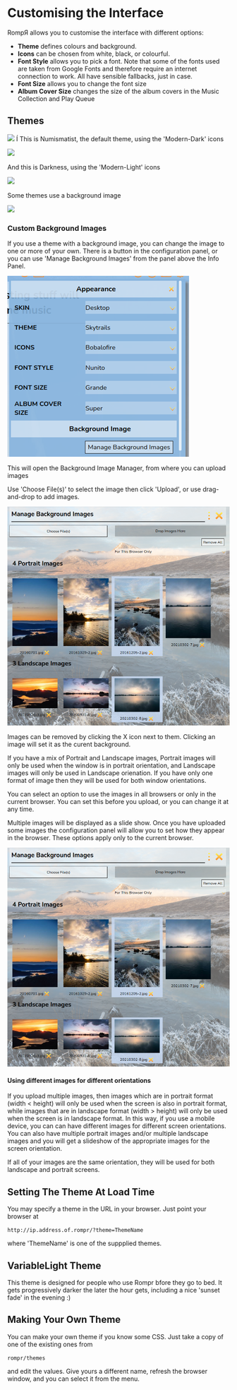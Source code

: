 # Customising the Interface

RompЯ allows you to customise the interface with different options:
* **Theme** defines colours and background.
* **Icons** can be chosen from white, black, or colourful.
* **Font Style** allows you to pick a font. Note that some of the fonts used are taken from Google Fonts and therefore require an internet connection to work. All have sensible fallbacks, just in case.
* **Font Size** allows you to change the font size
* **Album Cover Size** changes the size of the album covers in the Music Collection and Play Queue

## Themes

![](images/appearance.png)
Í
This is Numismatist, the default theme, using the 'Modern-Dark' icons

![](images/numismatist.png)

And this is Darkness, using the 'Modern-Light' icons

![](images/darkness.png)

Some themes use a background image

![](images/fire.png)

### Custom Background Images

If you use a theme with a background image, you can change the image to one or more of your own. There is a button in the configuration panel,
or you can use 'Manage Background Images' from the panel above the Info Panel.

![](images/backimage1.png)

This will open the Background Image Manager, from where you can upload images

Use 'Choose File(s)' to select the image then click 'Upload', or use drag-and-drop to add images.

![](images/backimage2.png)

Images can be removed by clicking the X icon next to them. Clicking an image will set it as the curent background.

If you have a mix of Portrait and Landscape images, Portrait images will only be used when the window is in portrait orientation,
and Landscape images will only be used in Landscape orienation. If you have only one format of image then they will be used for
both window orientations.

You can select an option to use the images in all browsers or only in the current browser. You can set this before you upload,
or you can change it at any time.

Multiple images will be displayed as a slide show. Once you have uploaded some images the configuration panel will allow you to set
how they appear in the browser. These options apply only to the current browser.

![](images/backimage2.png)

#### Using different images for different orientations

If you upload multiple images, then images which are in portrait format (width < height) will only be used when the screen is also in portrait format,
while images that are in landscape format (width > height) will only be used when the screen is in landscape format.
In this way, if you use a mobile device, you can can have different images for different screen orientations.
You can also have multiple portrait images and/or multiple landscape images and you will get a slideshow of the appropriate images for the screen orientation.

If all of your images are the same orientation, they will be used for both landscape and portrait screens.

## Setting The Theme At Load Time

You may specify a theme in the URL in your browser. Just point your browser at

    http://ip.address.of.rompr/?theme=ThemeName

where 'ThemeName' is one of the suppplied themes.

## VariableLight Theme

This theme is designed for people who use Rompr bfore they go to bed. It gets progressively darker the later the hour gets, including a nice 'sunset fade' in the evening :)

## Making Your Own Theme

You can make your own theme if you know some CSS. Just take a copy of one of the existing ones from

    rompr/themes

and edit the values. Give yours a different name, refresh the browser window, and you can select it from the menu.

